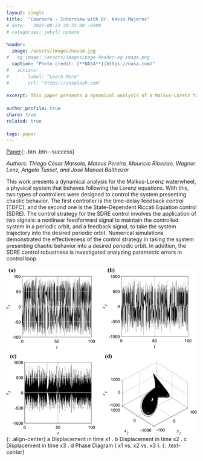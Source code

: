 ```yaml
---
layout: single
title:  "Coursera - Interview with Dr. Kevin Majeres"
# date:   2021-08-23 20:33:00 -0300
# categories: jekyll update

header:
  image: /assets/images/nasa4.jpg
#   og_image: /assets/images/page-header-og-image.png
  caption: "Photo credit: [**NASA**](https://nasa.com)"
#   actions:
#     - label: "Learn More"
#       url: "https://unsplash.com"

excerpt: This paper presents a dynamical analysis of a Malkus-Lorenz taking into account your chaotic behavior, and a control strategy to taking the system into a periodic orbit, with parametric errors.

author_profile: true
share: true
related: true

tags: paper
---
```

[Paper](https://link.springer.com/chapter/10.1007/978-981-13-9463-8_2){: .btn .btn--success}

_Authors: Thiago César Marsola, Mateus Pereira, Mauricio Ribeirao, Wagner Lenz, Angelo Tusset, and José Manoel Balthazar_

<!-- {% raw %}![alt]({{ site.url }}{{ site.baseurl }}/assets/images/nasa2.jpg){% endraw %} -->
This work presents a dynamical analysis for the Malkus-Lorenz waterwheel, a physical system that behaves following the Lorenz equations. With this, two types of controllers were designed to control the system presenting chaotic behavior. The first controller is the time-delay feedback control (TDFC), and the second one is the State-Dependent Riccati Equation control (SDRE). The control strategy for the SDRE control involves the application of two signals: a nonlinear feedforward signal to maintain the controlled system in a periodic orbit, and a feedback signal, to take the system trajectory into the desired periodic orbit. Numerical simulations demonstrated the effectiveness of the control strategy in taking the system presenting chaotic behavior into a desired periodic orbit. In addition, the SDRE control robustness is investigated analyzing parametric errors in control loop.

<!-- <figure>
	<a href="/assets/images/crtbp.png"><img src="/assets/images/crtbp.png"></a>
	<figcaption><a href="" title="The Circular Restricted Three-Body Problem">The Circular Restricted Three-Body Problem</a>.</figcaption>
</figure> -->
<!-- {% include figure image_path="/assets/images/crtbp.png" alt="this is a placeholder image" caption="The Circular Restricted Three-Body Problem." %} -->
![image-center](/assets/images/chaos-waterwheel.png){: .align-center}
a Displacement in time  x1 . b Displacement in time   x2 . c Displacement in time   x3 . d Phase Diagram (  x1  vs.   x2  vs.   x3 ).
{: .text-center}